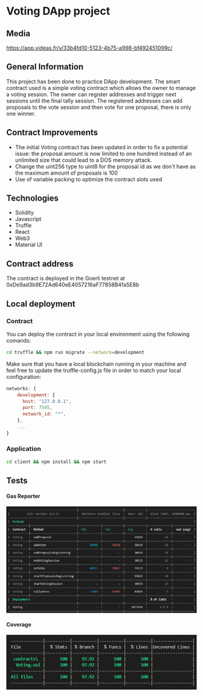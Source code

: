 # Voting DApp project
## Media
https://app.videas.fr/v/33b4fd10-5123-4b75-a998-bf492451099c/


## General Information
This project has been done to practice DApp development. The smart contract used is a simple voting contract which allows the owner to manage a voting session. The owner can register addresses and trigger next sessions until the final tally session. The registered addresses can add proposals to the vote session and then vote for one proposal, there is only one winner.

## Contract Improvements
* The initial Voting contract has been updated in order to fix a potential issue: the proposal amount is now limited to one hundred instead of an unlimited size that could lead to a DOS memory attack.
* Change the uint256 type to uint8 for the proposal id as we don't have as the maximum amount of proposals is 100
* Use of variable packing to optimize the contract slots used

## Technologies
* Solidity
* Javascript
* Truffle
* React
* Web3
* Material UI

## Contract address
The contract is deployed in the Goerli testnet at 0xDe9ad3b9E72Ad640eE4057216aF77858B4fa5E8b

## Local deployment

### Contract
You can deploy the contract in your local environment using the following comands:
```sh 
cd truffle && npm run migrate --network=development
```

Make sure that you have a local blockchain running in your machine and feel free to update the truffle-config.js file in order to match your local configuration:
```js
networks: {
    development: {
      host: "127.0.0.1",
      port: 7545,
      network_id: "*",
    },
    ...
}
```

### Application
```sh 
cd client && npm install && npm start
```

## Tests
#### Gas Reporter
![alt test](https://github.com/PhilippePaulos/voting-dapp/blob/main/truffle/test/gas-reporter.PNG)

#### Coverage
![alt test](https://github.com/PhilippePaulos/voting-dapp/blob/main/truffle/test/coverage.PNG)
